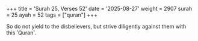 +++
title = 'Surah 25, Verses 52'
date = '2025-08-27'
weight = 2907
surah = 25
ayah = 52
tags = ["quran"]
+++

So do not yield to the disbelievers, but strive diligently against them with this ˹Quran˺.